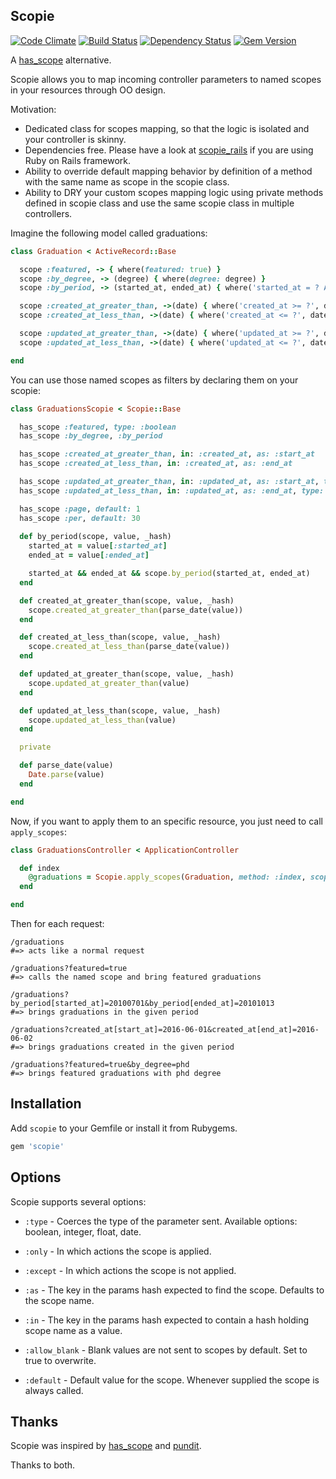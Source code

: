 ## Scopie

[![Code Climate](https://codeclimate.com/github/beorc/scopie/badges/gpa.svg)](https://codeclimate.com/github/beorc/scopie)
[![Build Status](https://travis-ci.org/beorc/scopie.svg?branch=master)](https://travis-ci.org/beorc/scopie)
[![Dependency Status](https://gemnasium.com/beorc/scopie.svg)](https://gemnasium.com/beorc/scopie)
[![Gem Version](https://badge.fury.io/rb/scopie.svg)](https://badge.fury.io/rb/scopie)

A [has_scope](http://github.com/plataformatec/has_scope) alternative.

Scopie allows you to map incoming controller parameters to named scopes in your resources through OO design.

Motivation:

* Dedicated class for scopes mapping, so that the logic is isolated and your controller is skinny.
* Dependencies free. Please have a look at [scopie_rails](http://github.com/beorc/scopie_rails) if you are using Ruby on Rails framework.
* Ability to override default mapping behavior by definition of a method with the same name as scope in the scopie class.
* Ability to DRY your custom scopes mapping logic using private methods defined in scopie class and use the same scopie class in multiple controllers.

Imagine the following model called graduations:

```ruby
class Graduation < ActiveRecord::Base

  scope :featured, -> { where(featured: true) }
  scope :by_degree, -> (degree) { where(degree: degree) }
  scope :by_period, -> (started_at, ended_at) { where('started_at = ? AND ended_at = ?', started_at, ended_at) }

  scope :created_at_greater_than, ->(date) { where('created_at >= ?', date.beginning_of_day) }
  scope :created_at_less_than, ->(date) { where('created_at <= ?', date.end_of_day) }

  scope :updated_at_greater_than, ->(date) { where('updated_at >= ?', date.beginning_of_day) }
  scope :updated_at_less_than, ->(date) { where('updated_at <= ?', date.end_of_day) }

end
```

You can use those named scopes as filters by declaring them on your scopie:

```ruby
class GraduationsScopie < Scopie::Base

  has_scope :featured, type: :boolean
  has_scope :by_degree, :by_period

  has_scope :created_at_greater_than, in: :created_at, as: :start_at
  has_scope :created_at_less_than, in: :created_at, as: :end_at

  has_scope :updated_at_greater_than, in: :updated_at, as: :start_at, type: :date
  has_scope :updated_at_less_than, in: :updated_at, as: :end_at, type: :date

  has_scope :page, default: 1
  has_scope :per, default: 30
  
  def by_period(scope, value, _hash)
    started_at = value[:started_at]
    ended_at = value[:ended_at]

    started_at && ended_at && scope.by_period(started_at, ended_at)
  end

  def created_at_greater_than(scope, value, _hash)
    scope.created_at_greater_than(parse_date(value))
  end

  def created_at_less_than(scope, value, _hash)
    scope.created_at_less_than(parse_date(value))
  end

  def updated_at_greater_than(scope, value, _hash)
    scope.updated_at_greater_than(value)
  end

  def updated_at_less_than(scope, value, _hash)
    scope.updated_at_less_than(value)
  end

  private

  def parse_date(value)
    Date.parse(value)
  end

end
```

Now, if you want to apply them to an specific resource, you just need to call `apply_scopes`:

```ruby
class GraduationsController < ApplicationController

  def index
    @graduations = Scopie.apply_scopes(Graduation, method: :index, scopie: Scopies::GraduationsScopie.new).all
  end

end
```

Then for each request:

```
/graduations
#=> acts like a normal request

/graduations?featured=true
#=> calls the named scope and bring featured graduations

/graduations?by_period[started_at]=20100701&by_period[ended_at]=20101013
#=> brings graduations in the given period

/graduations?created_at[start_at]=2016-06-01&created_at[end_at]=2016-06-02
#=> brings graduations created in the given period

/graduations?featured=true&by_degree=phd
#=> brings featured graduations with phd degree
```

## Installation

Add `scopie` to your Gemfile or install it from Rubygems.

```ruby
gem 'scopie'
```

## Options

Scopie supports several options:

* `:type` - Coerces the type of the parameter sent. Available options: boolean, integer, float, date.

* `:only` - In which actions the scope is applied.

* `:except` - In which actions the scope is not applied.

* `:as` - The key in the params hash expected to find the scope. Defaults to the scope name.

* `:in` - The key in the params hash expected to contain a hash holding scope name as a value.

* `:allow_blank` - Blank values are not sent to scopes by default. Set to true to overwrite.

* `:default` - Default value for the scope. Whenever supplied the scope is always called.

## Thanks

Scopie was inspired by [has_scope](http://github.com/plataformatec/has_scope) and [pundit](http://github.com/elabs/pubdit).

Thanks to both.
